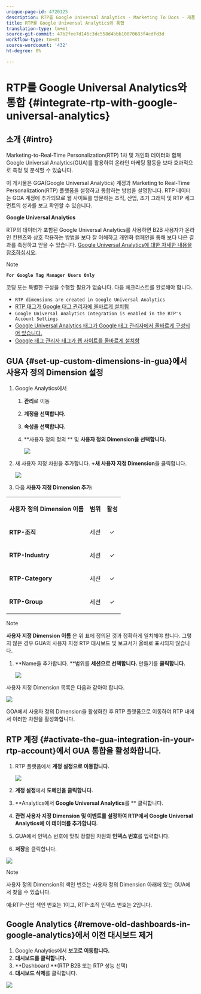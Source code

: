 ```yaml
---
unique-page-id: 4720125
description: RTP를 Google Universal Analytics - Marketing To Docs - 제품 문서와 통합
title: RTP를 Google Universal Analytics와 통합
translation-type: tm+mt
source-git-commit: 47b2fee7d146c3dc558d4bbb10070683f4cdfd3d
workflow-type: tm+mt
source-wordcount: '432'
ht-degree: 0%

---
```



# RTP를 Google Universal Analytics와 통합 {#integrate-rtp-with-google-universal-analytics}

## 소개 {#intro}

Marketing-to-Real-Time Personalization(RTP) 1차 및 개인화 데이터와 함께 Google Universal Analytics(GUA)를 활용하여 온라인 마케팅 활동을 보다 효과적으로 측정 및 분석할 수 있습니다.

이 게시물은 GGA(Google Universal Analytics) 계정과 Marketing to Real-Time Personalization(RTP) 플랫폼을 설정하고 통합하는 방법을 설명합니다. RTP 데이터는 GOA 계정에 추가되므로 웹 사이트를 방문하는 조직, 산업, 초기 그래픽 및 RTP 세그먼트의 성과를 보고 확인할 수 있습니다.

**Google Universal Analytics**

RTP의 데이터가 포함된 Google Universal Analytics를 사용하면 B2B 사용자가 온라인 컨텐츠와 상호 작용하는 방법을 보다 잘 이해하고 개인화 캠페인을 통해 보다 나은 결과를 측정하고 얻을 수 있습니다. [Google Universal Analytics에 대한 자세한 내용을 참조하십시오](https://support.google.com/analytics/answer/2790010/?hl=en&amp;authuser=1).

>[!NOTE]
>
>**`For Google Tag Manager Users Only`**
>
>코딩 또는 특별한 구성을 수행할 필요가 없습니다. 다음 체크리스트를 완료해야 합니다.
>
>* `RTP dimensions are created in Google Universal Analytics`
>* [RTP 태그가 Google 태그 관리자에 올바르게 설치됨](https://docs.marketo.com/display/public/DOCS/Implementing+RTP+using+Google+Tag+Manager)
>* `Google Universal Analytics Integration is enabled in the RTP's Account Settings`
>* [Google Universal Analytics 태그가 Google 태그 관리자에서 올바르게 구성되어 있습니다.](https://support.google.com/tagmanager/answer/6107124?hl=en)
>* [Google 태그 관리자 태그가 웹 사이트를 올바르게 설치함](https://developers.google.com/tag-manager/quickstart)

>



## GUA {#set-up-custom-dimensions-in-gua}에서 사용자 정의 Dimension 설정

1. Google Analytics에서

   1. **관리**&#x200B;로 이동
   1. **계정을 선택합니다.**
   1. **속성을 선택합니다.**
   1. **사용자 정의 정의 ** 및 **사용자 정의 Dimension을 선택합니다.**

      ![](assets/image2014-11-29-11-3a2-3a32.png)

1. 새 사용자 지정 차원을 추가합니다. **+새 사용자 지정 Dimension**을 클릭합니다.

   ![](assets/image2014-11-29-11-3a8-3a16.png)

1. 다음 **사용자 지정 Dimension 추가:**

<table> 
 <tbody> 
  <tr> 
   <td><p><strong>사용자 정의 Dimension 이름</strong></p></td> 
   <td><p><strong>범위</strong></p></td> 
   <td><p><strong>활성</strong></p></td> 
  </tr> 
  <tr> 
   <td><p><strong>RTP-조직</strong></p></td> 
   <td><p>세션</p></td> 
   <td><p align="center">✓</p></td> 
  </tr> 
  <tr> 
   <td><p><strong>RTP-Industry</strong></p></td> 
   <td><p>세션</p></td> 
   <td><p align="center">✓</p></td> 
  </tr> 
  <tr> 
   <td><p><strong>RTP-Category</strong></p></td> 
   <td><p>세션</p></td> 
   <td><p align="center">✓</p></td> 
  </tr> 
  <tr> 
   <td><p><strong>RTP-Group</strong></p></td> 
   <td><p>세션</p></td> 
   <td><p align="center">✓</p></td> 
  </tr> 
 </tbody> 
</table>

>[!NOTE]
>
>**사용자 지정 Dimension 이름** 은 위 표에 정의된 것과 정확하게 일치해야 합니다. 그렇지 않은 경우 GUA의 사용자 지정 RTP 대시보드 및 보고서가 올바로 표시되지 않습니다.

1. **Name을 추가합니다. **범위를 **세션으로 선택합니다.** 만들기를  **클릭합니다.**

   ![](assets/image2014-11-29-11-3a12-3a51.png)

사용자 지정 Dimension 목록은 다음과 같아야 합니다.

![](assets/image2014-11-29-11-36-50-version-2.png)

GOA에서 사용자 정의 Dimension을 활성화한 후 RTP 플랫폼으로 이동하여 RTP 내에서 이러한 차원을 활성화합니다.

## RTP 계정 {#activate-the-gua-integration-in-your-rtp-account}에서 GUA 통합을 활성화합니다.

1. RTP 플랫폼에서 **계정 설정으로 이동합니다.**

   ![](assets/image2014-11-29-11-3a27-3a7.png)

1. **계정 설정**&#x200B;에서 **도메인을 클릭합니다.**
1. **Analytics에서 **Google Universal Analytics**&#x200B;를 ** 클릭합니다.
1. **관련 사용자 지정 Dimension 및 이벤트를 설정하여 RTP에서 Google Universal Analytics에 이 데이터를 추가합니다.**
1. GUA에서 인덱스 번호에 맞춰 정렬된 차원의 **인덱스 번호**&#x200B;를 입력합니다.
1. **저장**&#x200B;을 클릭합니다.

![](assets/image2014-11-29-11-31-23-version-2.png)

>[!NOTE]
>
>사용자 정의 Dimension의 색인 번호는 사용자 정의 Dimension 아래에 있는 GUA에서 찾을 수 있습니다.
>
>예:RTP-산업 색인 번호는 1이고, RTP-조직 인덱스 번호는 2입니다.

## Google Analytics {#remove-old-dashboards-in-google-analytics}에서 이전 대시보드 제거

1. Google Analytics에서 **보고로 이동합니다.**
1. **대시보드를 클릭합니다.**
1. **Dashboard **(RTP B2B 또는 RTP 성능 선택)
1. **대시보드 삭제**&#x200B;를 클릭합니다.

![](assets/image2014-11-29-11-3a42-3a55.png)

